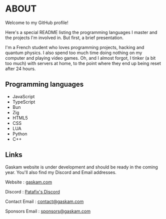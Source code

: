 # ABOUT

Welcome to my GitHub profile! 

Here's a special README listing the programming languages I master and the projects I'm involved in. But first, a brief presentation.

I'm a French student who loves programming projects, hacking and quantum physics. I also spend too much time doing nothing on my computer and playing video games. Oh, and I almost forgot, I tinker (a bit too much) with servers at home, to the point where they end up being reset after 24 hours.

## Programming languages

- JavaScript
- TypeScript
- Bun
- Zig
- HTML5
- CSS
- LUA
- Python
- C++

## Links

Gaskam website is under development and should be ready in the coming year. You'll also find my Discord and Email addresses.

Website : [gaskam.com](https://gaskam.com/)

Discord : [Patafix's Discord](http://discord.gaskam.com/)

Contact Email : contact@gaskam.com

Sponsors Email : sponsors@gaskam.com
